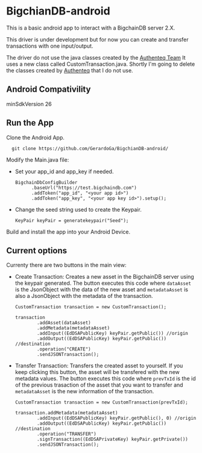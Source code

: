 # BigchianDB-android

This is a basic android app to interact with a BigchainDB server 2.X. 

This driver is under development but for now you can create and transfer transactions with one input/output. 

The driver do not use the java classes created by the [Authenteq Team](https://github.com/authenteq/java-bigchaindb-driver) It uses a new class called CustomTransaction.java. Shortly I'm going to delete the classes created by [Authenteq](https://github.com/authenteq/java-bigchaindb-driver) that I do not use.

## Android Compativility
minSdkVersion 26

## Run the App
Clone the Android App.

      git clone https://github.com/GerardoGa/BigchianDB-android/

Modify the Main.java file:
* Set your app_id and app_key if needed.

      BigchainDbConfigBuilder
            .baseUrl("https://test.bigchaindb.com")
            .addToken("app_id", "<your app id>")
            .addToken("app_key", "<your app key id>").setup();
* Change the seed string used to create the Keypair.

      KeyPair keyPair = generatekeypair("Seed"); 

Build and install the app into your Android Device.


## Current options

Currenty there are two buttons in the main view:
* Create Transaction: Creates a new asset in the BigchainDB server using the keypair generated. The button executes this code where <code>dataAsset</code> is the JsonObject with the data of the new asset and <code>metadataAsset</code> is also a JsonObject with the metadata of the transaction.
      
      CustomTransaction transaction = new CustomTransaction();

      transaction
              .addAsset(dataAsset)
              .addMetadata(metadataAsset)
              .addInput((EdDSAPublicKey) keyPair.getPublic()) //origin
              .addOutput((EdDSAPublicKey) keyPair.getPublic()) //destination
              .operation("CREATE")
              .sendJSONTransaction();
              
* Transfer Transaction: Transfers the created asset to yourself. If you keep clicking this button, the asset will be transfered with the new metadata values. The button executes this code where <code>prevTxId</code> is the id of the previous trasaction of the asset that you want to transfer and <code>metadataAsset</code> is the new information of the transaction.

      CustomTransaction transaction = new CustomTransaction(prevTxId);

      transaction.addMetadata(metadataAsset)
              .addInput((EdDSAPublicKey) keyPair.getPublic(), 0) //origin
              .addOutput((EdDSAPublicKey) keyPair.getPublic()) //destination
              .operation("TRANSFER")
              .signTransaction((EdDSAPrivateKey) keyPair.getPrivate())
              .sendJSONTransaction();


